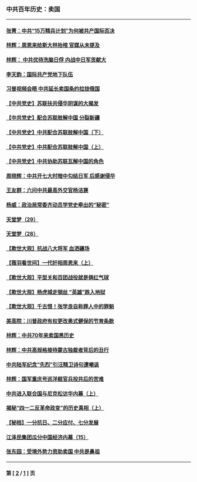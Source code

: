 ### 中共百年历史：卖国
---
#### [张菁：中共“15万精兵计划”为何被共产国际否决](../../pages/nf1176117/n13967677.md?09260430) 
#### [林辉：周恩来给斯大林抬棺 官媒从未提及](../../pages/nf1176117/n13961173.md?09260430) 
#### [林辉： 中共优待洗脑日俘 内战中日军贡献大](../../pages/nf1176117/n13624644.md?09260430) 
#### [李天韵：国际共产党地下队伍](../../pages/nf1176117/n13611808.md?09260430) 
#### [习普视频会晤 中共延长卖国条约拉拢俄国](../../pages/nf1176117/n13060971.md?09260430) 
#### [【中共党史】苏联扶共侵华阴谋的大揭发](../../pages/nf1176117/n13056050.md?09260430) 
#### [【中共党史】配合苏联肢解中国 分裂新疆](../../pages/nf1176117/n13040700.md?09260430) 
#### [【中共党史】中共配合苏联肢解中国（下）](../../pages/nf1176117/n13035660.md?09260430) 
#### [【中共党史】中共配合苏联肢解中国（上）](../../pages/nf1176117/n13030262.md?09260430) 
#### [【中共党史】中共协助苏联瓦解中国的角色](../../pages/nf1176117/n13018109.md?09260430) 
#### [周晓辉：中共开七大时暗中勾结日军 后感谢侵华](../../pages/nf1176117/n12921960.md?09260430) 
#### [王友群：六问中共最高外交官杨洁篪](../../pages/nf1176117/n12836495.md?09260430) 
#### [杨威：政治局常委齐动员学党史牵出的“秘密”](../../pages/nf1176117/n12764642.md?09260430) 
#### [天堂梦（29）](../../pages/nf1176117/n12408465.md?09260430) 
#### [天堂梦（28）](../../pages/nf1176117/n12408309.md?09260430) 
#### [【欺世大观】抗战八大将军 血洒疆场](../../pages/nf1176117/n12357044.md?09260430) 
#### [【薇羽看世间】一代奸相周恩来（上）](../../pages/nf1176117/n12401109.md?09260430) 
#### [【欺世大观】平型关和百团战役就是俩红气球](../../pages/nf1176117/n12359157.md?09260430) 
#### [【欺世大观】杨虎城走钢丝 “英雄”跌入地狱](../../pages/nf1176117/n12358840.md?09260430) 
#### [【欺世大观】千古恨！张学良自称罪人中的罪魁](../../pages/nf1176117/n12358629.md?09260430) 
#### [美高院：川普政府有权更改奥式健保的节育条款](../../pages/nf1176117/n12242171.md?09260430) 
#### [林辉：中共70年来卖国黑历史](../../pages/nf1176117/n11552181.md?09260430) 
#### [林辉：中共高规格接待蒙古独裁者背后的丑行](../../pages/nf1176117/n11225005.md?09260430) 
#### [中共陆军纪念“先烈”引汪精卫诗句遭嘲讽](../../pages/nf1176117/n11153345.md?09260430) 
#### [林辉：国军重庆号巡洋舰官兵投共后的苦难](../../pages/nf1176117/n10997801.md?09260430) 
#### [中共进入联合国与尼克松访华内幕（上）](../../pages/nf1176117/n10138788.md?09260430) 
#### [揭秘“四一二反革命政变”的历史真相（上）](../../pages/nf1176117/n9996650.md?09260430) 
#### [【秘档】一分抗日、二分应付、七分发展](../../pages/nf1176117/n9331484.md?09260430) 
#### [江泽民集团瓜分中国经济内幕（15）](../../pages/nf1176117/n9268584.md?09260430) 
#### [张东园：受境外势力资助卖国 中共是鼻祖](../../pages/nf1176117/n9272480.md?09260430) 

---
#### 第 [ [2](./2.md?09260430) / [1](./1.md?09260430) ] 页
